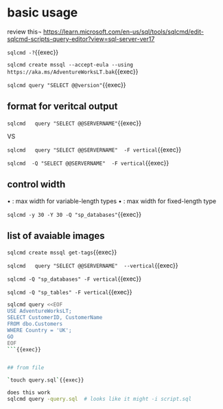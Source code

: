 # basic usage
 review this¬
 https://learn.microsoft.com/en-us/sql/tools/sqlcmd/edit-sqlcmd-scripts-query-editor?view=sql-server-ver17

`sqlcmd -?`{{exec}}

`sqlcmd create mssql --accept-eula --using https://aka.ms/AdventureWorksLT.bak`{{exec}}

`sqlcmd query "SELECT @@version"`{{exec}}

## format for veritcal output


`sqlcmd   query "SELECT @@SERVERNAME"`{{exec}}

VS

`sqlcmd   query "SELECT @@SERVERNAME"  -F vertical`{{exec}}

`sqlcmd  -Q "SELECT @@SERVERNAME"  -F vertical`{{exec}}

## control width

• 	: max width for variable-length types
• 	: max width for fixed-length type

`sqlcmd -y 30 -Y 30 -Q "sp_databases"`{{exec}}


   ## list of avaiable images

`sqlcmd create mssql get-tags`{{exec}}

`sqlcmd   query "SELECT @@SERVERNAME"  --vertical`{{exec}}

`sqlcmd -Q "sp_databases" -F vertical`{{exec}}

`sqlcmd -Q "sp_tables" -F vertical`{{exec}}


```bash
sqlcmd query <<EOF
USE AdventureWorksLT;
SELECT CustomerID, CustomerName
FROM dbo.Customers
WHERE Country = 'UK';
GO
EOF
```{{exec}}


## from file

`touch query.sql`{{exec}}

does this work
sqlcmd query -query.sql  # looks like it might -i script.sql
